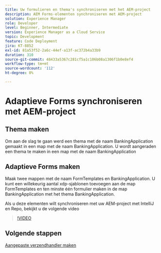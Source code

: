 ```yaml
---
title: Uw formulieren en thema's synchroniseren met het AEM-project
description: AEM Forms-elementen synchroniseren met AEM-project
solution: Experience Manager
role: Developer
level: Beginner, Intermediate
version: Experience Manager as a Cloud Service
topic: Development
feature: Code Deployment
jira: KT-8852
exl-id: 81a53f52-2a6c-44ef-a13f-ac372b4a33b9
duration: 310
source-git-commit: 48433a5367c281cf5a1c106b08a1306f1b0e8ef4
workflow-type: tm+mt
source-wordcount: '112'
ht-degree: 0%

---
```


# Adaptieve Forms synchroniseren met AEM-project

## Thema maken

Om aan de slag te gaan werd een thema met de naam BankingApplication gemaakt in een map met de naam BankingApplication. U wordt aangeraden een thema te maken in een map met de naam BankingApplication

## Adaptieve Forms maken

Maak twee mappen met de naam FormTemplates en BankingApplication. U kunt een willekeurig aantal xdp-sjablonen toevoegen aan de map FormTemplates en ten minste één formulier maken in de map BankingApplication met het thema BankingApplication.

Als u deze elementen wilt synchroniseren met uw AEM-project met IntelliJ en Repo, bekijkt u de volgende video

>[!VIDEO](https://video.tv.adobe.com/v/3448628?quality=12&learn=on&captions=dut)

## Volgende stappen

[Aangepaste verzendhandler maken](./custom-submit-to-servlet.md)
